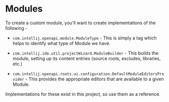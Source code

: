 # Modules

To create a custom module, you'll want to create implementations of the following -

* `com.intellij.openapi.module.ModuleType` - This is simply a tag which helps to identify
  what type of Module we have.
  
* `com.intellij.ide.util.projectWizard.ModuleBuilder` - This builds the module,
  setting up its content entries (source roots, excludes, libraries, etc.)
  
* `com.intellij.openapi.roots.ui.configuration.DefaultModuleEditorsProvider` -
  This provides the appropriate editors that are available to a given Module.

Implementations for these exist in this project, so use them as a reference.
